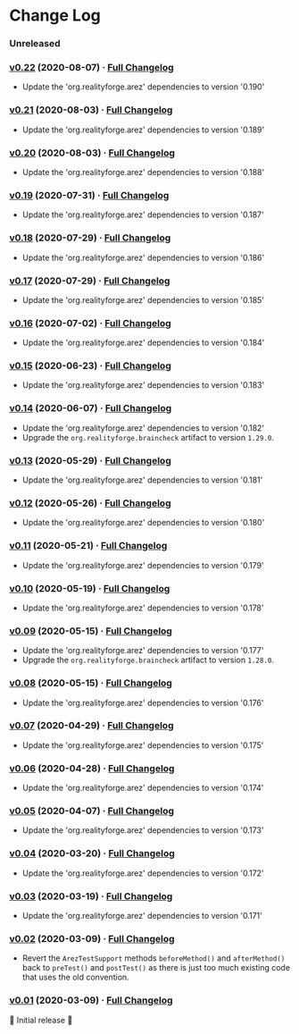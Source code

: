 # Change Log

### Unreleased

### [v0.22](https://github.com/arez/arez-testng/tree/v0.22) (2020-08-07) · [Full Changelog](https://github.com/arez/arez-testng/compare/v0.21...v0.22)

* Update the 'org.realityforge.arez' dependencies to version '0.190'

### [v0.21](https://github.com/arez/arez-testng/tree/v0.21) (2020-08-03) · [Full Changelog](https://github.com/arez/arez-testng/compare/v0.20...v0.21)

* Update the 'org.realityforge.arez' dependencies to version '0.189'

### [v0.20](https://github.com/arez/arez-testng/tree/v0.20) (2020-08-03) · [Full Changelog](https://github.com/arez/arez-testng/compare/v0.19...v0.20)

* Update the 'org.realityforge.arez' dependencies to version '0.188'

### [v0.19](https://github.com/arez/arez-testng/tree/v0.19) (2020-07-31) · [Full Changelog](https://github.com/arez/arez-testng/compare/v0.18...v0.19)

* Update the 'org.realityforge.arez' dependencies to version '0.187'

### [v0.18](https://github.com/arez/arez-testng/tree/v0.18) (2020-07-29) · [Full Changelog](https://github.com/arez/arez-testng/compare/v0.17...v0.18)

* Update the 'org.realityforge.arez' dependencies to version '0.186'

### [v0.17](https://github.com/arez/arez-testng/tree/v0.17) (2020-07-29) · [Full Changelog](https://github.com/arez/arez-testng/compare/v0.16...v0.17)

* Update the 'org.realityforge.arez' dependencies to version '0.185'

### [v0.16](https://github.com/arez/arez-testng/tree/v0.16) (2020-07-02) · [Full Changelog](https://github.com/arez/arez-testng/compare/v0.15...v0.16)

* Update the 'org.realityforge.arez' dependencies to version '0.184'

### [v0.15](https://github.com/arez/arez-testng/tree/v0.15) (2020-06-23) · [Full Changelog](https://github.com/arez/arez-testng/compare/v0.14...v0.15)

* Update the 'org.realityforge.arez' dependencies to version '0.183'

### [v0.14](https://github.com/arez/arez-testng/tree/v0.14) (2020-06-07) · [Full Changelog](https://github.com/arez/arez-testng/compare/v0.13...v0.14)

* Update the 'org.realityforge.arez' dependencies to version '0.182'
* Upgrade the `org.realityforge.braincheck` artifact to version `1.29.0`.

### [v0.13](https://github.com/arez/arez-testng/tree/v0.13) (2020-05-29) · [Full Changelog](https://github.com/arez/arez-testng/compare/v0.12...v0.13)

* Update the 'org.realityforge.arez' dependencies to version '0.181'

### [v0.12](https://github.com/arez/arez-testng/tree/v0.12) (2020-05-26) · [Full Changelog](https://github.com/arez/arez-testng/compare/v0.11...v0.12)

* Update the 'org.realityforge.arez' dependencies to version '0.180'

### [v0.11](https://github.com/arez/arez-testng/tree/v0.11) (2020-05-21) · [Full Changelog](https://github.com/arez/arez-testng/compare/v0.10...v0.11)

* Update the 'org.realityforge.arez' dependencies to version '0.179'

### [v0.10](https://github.com/arez/arez-testng/tree/v0.10) (2020-05-19) · [Full Changelog](https://github.com/arez/arez-testng/compare/v0.09...v0.10)

* Update the 'org.realityforge.arez' dependencies to version '0.178'

### [v0.09](https://github.com/arez/arez-testng/tree/v0.09) (2020-05-15) · [Full Changelog](https://github.com/arez/arez-testng/compare/v0.08...v0.09)

* Update the 'org.realityforge.arez' dependencies to version '0.177'
* Upgrade the `org.realityforge.braincheck` artifact to version `1.28.0`.

### [v0.08](https://github.com/arez/arez-testng/tree/v0.08) (2020-05-15) · [Full Changelog](https://github.com/arez/arez-testng/compare/v0.07...v0.08)

* Update the 'org.realityforge.arez' dependencies to version '0.176'

### [v0.07](https://github.com/arez/arez-testng/tree/v0.07) (2020-04-29) · [Full Changelog](https://github.com/arez/arez-testng/compare/v0.06...v0.07)

* Update the 'org.realityforge.arez' dependencies to version '0.175'

### [v0.06](https://github.com/arez/arez-testng/tree/v0.06) (2020-04-28) · [Full Changelog](https://github.com/arez/arez-testng/compare/v0.05...v0.06)

* Update the 'org.realityforge.arez' dependencies to version '0.174'

### [v0.05](https://github.com/arez/arez-testng/tree/v0.05) (2020-04-07) · [Full Changelog](https://github.com/arez/arez-testng/compare/v0.04...v0.05)

* Update the 'org.realityforge.arez' dependencies to version '0.173'

### [v0.04](https://github.com/arez/arez-testng/tree/v0.04) (2020-03-20) · [Full Changelog](https://github.com/arez/arez-testng/compare/v0.03...v0.04)

* Update the 'org.realityforge.arez' dependencies to version '0.172'

### [v0.03](https://github.com/arez/arez-testng/tree/v0.03) (2020-03-19) · [Full Changelog](https://github.com/arez/arez-testng/compare/v0.02...v0.03)

* Update the 'org.realityforge.arez' dependencies to version '0.171'

### [v0.02](https://github.com/arez/arez-testng/tree/v0.02) (2020-03-09) · [Full Changelog](https://github.com/arez/arez-testng/compare/v0.01...v0.02)

* Revert the `ArezTestSupport` methods `beforeMethod()` and `afterMethod()` back to `preTest()` and `postTest()` as there is just too much existing code that uses the old convention.

### [v0.01](https://github.com/arez/arez-testng/tree/v0.01) (2020-03-09) · [Full Changelog](https://github.com/arez/arez-testng/compare/v0.00...v0.01)

 ‎🎉	Initial release ‎🎉
